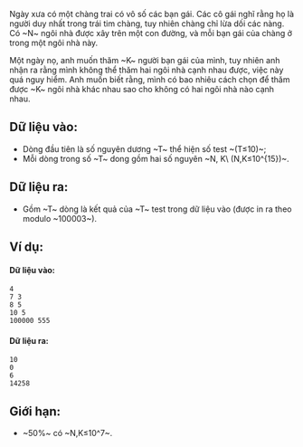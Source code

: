 Ngày xưa có một chàng trai có vô số các bạn gái. Các cô gái nghĩ rằng họ là người duy nhất trong trái tim chàng, tuy nhiên chàng chỉ lừa dối các nàng. Có ~N~ ngôi nhà được xây trên một con đường, và mỗi bạn gái của chàng ở trong một ngôi nhà này.

Một ngày nọ, anh muốn thăm ~K~ người bạn gái của mình, tuy nhiên anh nhận ra rằng mình không thể thăm hai ngôi nhà cạnh nhau được, việc này quá nguy hiểm. Anh muốn biết rằng, mình có bao nhiêu cách chọn để thăm được ~K~ ngôi nhà khác nhau sao cho không có hai ngôi nhà nào cạnh nhau.

## Dữ liệu vào:
- Dòng đầu tiên là số nguyên dương ~T~ thể hiện số test ~(T≤10)~;
- Mỗi dòng trong số ~T~ dong gồm hai số nguyên ~N, K\ (N,K≤10^{15})~.

## Dữ liệu ra:
- Gồm ~T~ dòng là kết quả của ~T~ test trong dữ liệu vào (được in ra theo modulo ~100003~).

## Ví dụ:
#### Dữ liệu vào:
```
4
7 3
8 5
10 5
100000 555
```

#### Dữ liệu ra:
```
10
0
6
14258
```

## Giới hạn:
- ~50\%~ có ~N,K≤10^7~.
